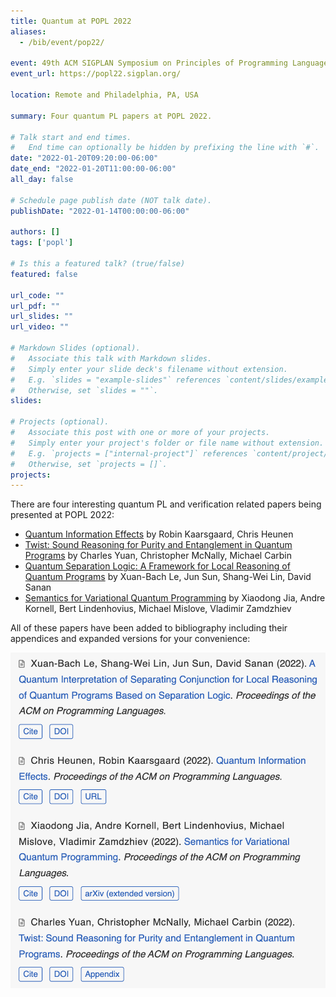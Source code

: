 ```yaml
---
title: Quantum at POPL 2022
aliases:
  - /bib/event/pop22/

event: 49th ACM SIGPLAN Symposium on Principles of Programming Languages (POPL 2022).
event_url: https://popl22.sigplan.org/

location: Remote and Philadelphia, PA, USA

summary: Four quantum PL papers at POPL 2022.

# Talk start and end times.
#   End time can optionally be hidden by prefixing the line with `#`.
date: "2022-01-20T09:20:00-06:00"
date_end: "2022-01-20T11:00:00-06:00"
all_day: false

# Schedule page publish date (NOT talk date).
publishDate: "2022-01-14T00:00:00-06:00"

authors: []
tags: ['popl']

# Is this a featured talk? (true/false)
featured: false

url_code: ""
url_pdf: ""
url_slides: ""
url_video: ""

# Markdown Slides (optional).
#   Associate this talk with Markdown slides.
#   Simply enter your slide deck's filename without extension.
#   E.g. `slides = "example-slides"` references `content/slides/example-slides.md`.
#   Otherwise, set `slides = ""`.
slides:

# Projects (optional).
#   Associate this post with one or more of your projects.
#   Simply enter your project's folder or file name without extension.
#   E.g. `projects = ["internal-project"]` references `content/project/deep-learning/index.md`.
#   Otherwise, set `projects = []`.
projects:
---
```


There are four interesting quantum PL and verification related papers being presented at POPL 2022:

- [Quantum Information Effects](../../publication/Heunen2022) by Robin Kaarsgaard, Chris Heunen
- [Twist: Sound Reasoning for Purity and Entanglement in Quantum Programs](../../publication/Yuan2022) by Charles Yuan, Christopher McNally, Michael Carbin
- [Quantum Separation Logic: A Framework for Local Reasoning of Quantum Programs](../../publication/Le2022) by Xuan-Bach Le, Jun Sun, Shang-Wei Lin, David Sanan
- [Semantics for Variational Quantum Programming](../../publication/Jia2022) by Xiaodong Jia, Andre Kornell, Bert Lindenhovius, Michael Mislove, Vladimir Zamdzhiev

All of these papers have been added to bibliography including their appendices and expanded versions for your convenience:

![](screenshot.png)
